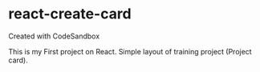 # react-create-card
Created with CodeSandbox

This is my First project on React. Simple layout of training project (Project card).
